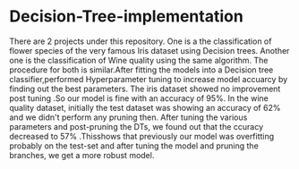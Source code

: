 # Decision-Tree-implementation
There are 2 projects under this repository.
One is a the classification of flower species of the very famous Iris dataset using Decision trees.
Another one is the classification of Wine quality using the same algorithm.
The procedure for both is similar.After fitting the models into a Decision tree classifier,performed Hyperparameter tuning to increase model accuarcy by finding out the best parameters.
The iris dataset showed no improvement post tuning .So our model is fine with an accuracy of 95%.
In the wine quality dataset, initially the test dataset was showing an accuracy of 62% and we didn't perform any pruning then. After tuning the various parameters  and post-pruning the DTs, we found out
that the ccuracy decreased to 57% .Thisshows that previously our model was overfitting probably on the test-set and after tuning the model and pruning the branches, we get a more robust model.
